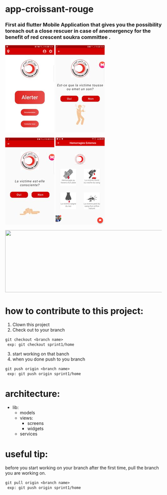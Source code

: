 # app-croissant-rouge


### First aid flutter Mobile Application  that gives you the possibility toreach out a close rescuer in case of anemergency for the benefit of red crescent soukra committee . 

![img1](209358583_235145808212006_6371477967233959620_n.jpg)      ![img2](187189202_514940339694848_1667379373666206502_n.jpg)

![img3](186445122_1214462332318060_1660755239042307706_n.jpg)     ![img4](187301838_1203046150139649_8298504360104938631_n.png)
<p align="center">
  <img width="600" height="200" src="https://www.python.org/python-.png">
</p>

# how to contribute to this project:
1. Clown this project
2. Check out to your branch

```
git checkout <branch name>
 exp: git checkout sprint1/home
```

3. start working on that banch 
4. when you done push to you branch 

```
git push origin <branch name>
 exp: git push origin sprint1/home
```
# architecture:

* lib:
  * models  
  * views:
    * screens
    * widgets
  * services
 

# useful tip:
before you start working on your branch after the first time, pull the branch you are working on.

```
git pull origin <branch name>
 exp: git push origin sprint1/home
```
